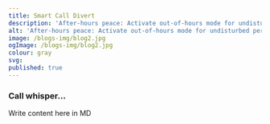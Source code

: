 ```yaml
---
title: Smart Call Divert
description: 'After-hours peace: Activate out-of-hours mode for undisturbed personal time.'
alt: 'After-hours peace: Activate out-of-hours mode for undisturbed personal time.'
image: /blogs-img/blog2.jpg
ogImage: /blogs-img/blog2.jpg
colour: gray
svg: 
published: true
---
```



### Call whisper...
Write content here in MD

